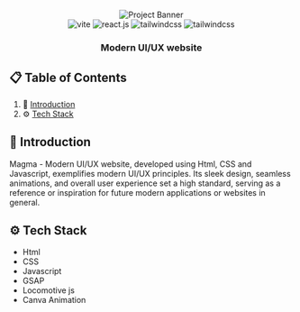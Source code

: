 <div align="center">
  <br />
    <img src="https://i.ibb.co/BnPfvvb/Screenshot-177.png" alt="Project Banner">
  <br />

  <div>
    <img src="https://img.shields.io/badge/-Html-black?style=for-the-badge&logoColor=white&logo=Html5&color=646CFF" alt="vite" />
    <img src="https://img.shields.io/badge/-CSS-black?style=for-the-badge&logoColor=white&logo=CSS3color=61DAFB" alt="react.js" />
    <img src="https://img.shields.io/badge/-Javascript-black?style=for-the-badge&logoColor=white&logo=javascript&color=06B6D4" alt="tailwindcss" />
    <img src="https://img.shields.io/badge/-GSAP-black?style=for-the-badge&logoColor=white&logo=Gsap&color=32CD32" alt="tailwindcss" />
  </div>

  <h3 align="center">Modern UI/UX website</h3>
</div>

## 📋 <a name="table">Table of Contents</a>

1. 🤖 [Introduction](#introduction)
2. ⚙️ [Tech Stack](#tech-stack)

## <a name="introduction">🤖 Introduction</a>

Magma - Modern UI/UX website, developed using Html, CSS and Javascript, exemplifies modern UI/UX principles. Its sleek design, seamless animations, and overall user experience set a high standard, serving as a reference or inspiration for future modern applications or websites in general.

## <a name="tech-stack">⚙️ Tech Stack</a>

- Html
- CSS
- Javascript
- GSAP
- Locomotive js
- Canva Animation
